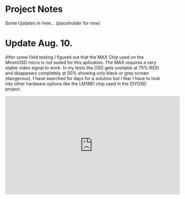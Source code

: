 # Project Notes
Some Updates in here… (placeholder for now)

# Update Aug. 10.
After some field testing I figured out that the MAX Chip used on the MinimOSD micro is not suited for this aplication. 
The MAX requires a very stable video signal to work. In my tests the OSD gets unstable at 75% RSSI and disappears completely at 50% showing only black or grey screen (dangerous). I have searched for days for a solution but I fear I have to look into other hardware options like the LM1881 chip used in the DIYOSD project. 

<iframe width="560" height="315" src="https://www.youtube.com/embed/iRrj66cfb9g" frameborder="0" allow="autoplay; encrypted-media" allowfullscreen></iframe>
